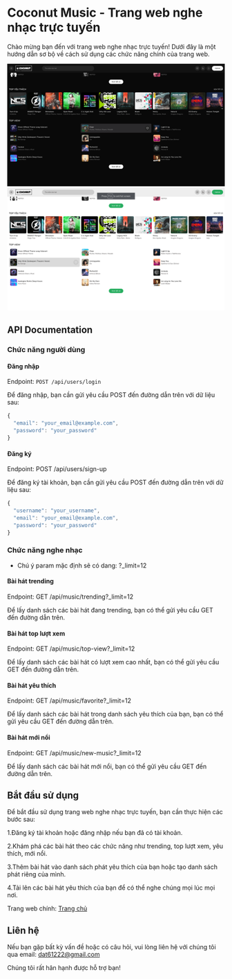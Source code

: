 # Coconut Music - Trang web nghe nhạc trực tuyến

Chào mừng bạn đến với trang web nghe nhạc trực tuyến! Dưới đây là một hướng dẫn sơ bộ về cách sử dụng các chức năng
chính của trang web.

![Trang chủ](/public/images/homepage-dark.png) ![Trang chủ](/public/images/homepage-light.png)

## API Documentation

### Chức năng người dùng

#### Đăng nhập

Endpoint: `POST /api/users/login`

Để đăng nhập, bạn cần gửi yêu cầu POST đến đường dẫn trên với dữ liệu sau:

```javascript
{
  "email": "your_email@example.com",
  "password": "your_password"
}
```

#### Đăng ký

Endpoint: POST /api/users/sign-up

Để đăng ký tài khoản, bạn cần gửi yêu cầu POST đến đường dẫn trên với dữ liệu sau:

```javascript
{
  "username": "your_username",
  "email": "your_email@example.com",
  "password": "your_password"
}
```

### Chức năng nghe nhạc

- Chú ý param mặc định sẽ có dang: ?\_limit=12

#### Bài hát trending

Endpoint: GET /api/music/trending?\_limit=12

Để lấy danh sách các bài hát đang trending, bạn có thể gửi yêu cầu GET đến đường dẫn trên.

#### Bài hát top lượt xem

Endpoint: GET /api/music/top-view?\_limit=12

Để lấy danh sách các bài hát có lượt xem cao nhất, bạn có thể gửi yêu cầu GET đến đường dẫn trên.

#### Bài hát yêu thích

Endpoint: GET /api/music/favorite?\_limit=12

Để lấy danh sách các bài hát trong danh sách yêu thích của bạn, bạn có thể gửi yêu cầu GET đến đường dẫn trên.

#### Bài hát mới nổi

Endpoint: GET /api/music/new-music?\_limit=12

Để lấy danh sách các bài hát mới nổi, bạn có thể gửi yêu cầu GET đến đường dẫn trên.

## Bắt đầu sử dụng

Để bắt đầu sử dụng trang web nghe nhạc trực tuyến, bạn cần thực hiện các bước sau:

1.Đăng ký tài khoản hoặc đăng nhập nếu bạn đã có tài khoản.

2.Khám phá các bài hát theo các chức năng như trending, top lượt xem, yêu thích, mới nổi.

3.Thêm bài hát vào danh sách phát yêu thích của bạn hoặc tạo danh sách phát riêng của mình.

4.Tải lên các bài hát yêu thích của bạn để có thể nghe chúng mọi lúc mọi nơi.

Trang web chính: [Trang chủ](https://coconut-music.vercel.app)

## Liên hệ

Nếu bạn gặp bất kỳ vấn đề hoặc có câu hỏi, vui lòng liên hệ với chúng tôi qua email: dat61222@gmail.com

Chúng tôi rất hân hạnh được hỗ trợ bạn!
